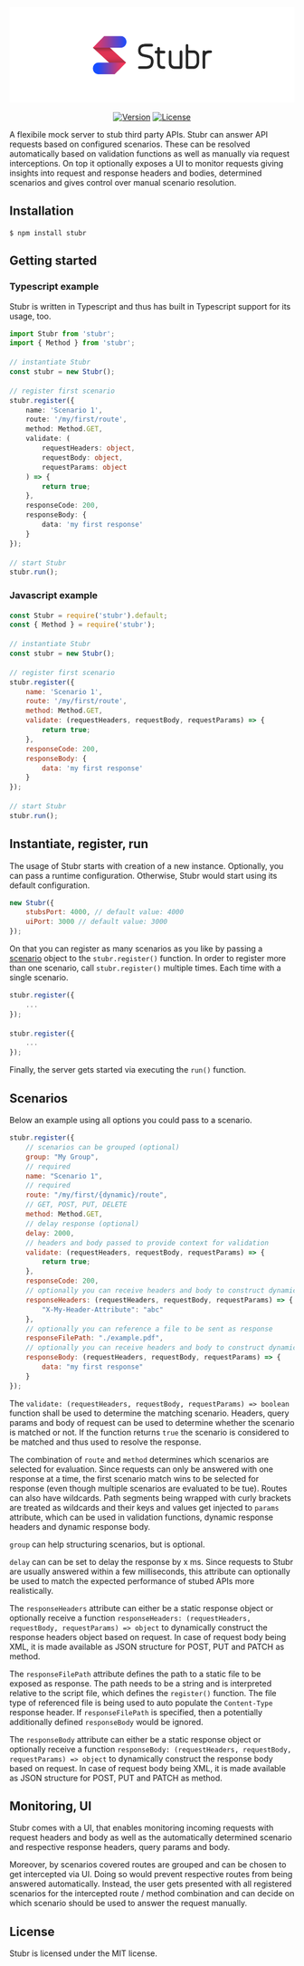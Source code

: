 <img src="./docs/logo-large.png"/>

<p align="center">
  <a href="https://www.npmjs.com/package/stubr"><img src="https://img.shields.io/npm/v/stubr.svg?sanitize=true" alt="Version"></a>
  <a href="https://www.npmjs.com/package/stubr"><img src="https://img.shields.io/npm/l/stubr.svg?sanitize=true" alt="License"></a>
</p>

A flexibile mock server to stub third party APIs. Stubr can answer API requests based on configured scenarios. These can be resolved automatically based on validation functions as well as manually via request interceptions. On top it optionally exposes a UI to monitor requests giving insights into request and response headers and bodies, determined scenarios and gives control over manual scenario resolution.

## Installation

```
$ npm install stubr
```

## Getting started

### Typescript example

Stubr is written in Typescript and thus has built in Typescript support for its usage, too.

```ts
import Stubr from 'stubr';
import { Method } from 'stubr';

// instantiate Stubr
const stubr = new Stubr();

// register first scenario
stubr.register({
    name: 'Scenario 1',
    route: '/my/first/route',
    method: Method.GET,
    validate: (
        requestHeaders: object,
        requestBody: object,
        requestParams: object
    ) => {
        return true;
    },
    responseCode: 200,
    responseBody: {
        data: 'my first response'
    }
});

// start Stubr
stubr.run();
```

### Javascript example

```js
const Stubr = require('stubr').default;
const { Method } = require('stubr');

// instantiate Stubr
const stubr = new Stubr();

// register first scenario
stubr.register({
    name: 'Scenario 1',
    route: '/my/first/route',
    method: Method.GET,
    validate: (requestHeaders, requestBody, requestParams) => {
        return true;
    },
    responseCode: 200,
    responseBody: {
        data: 'my first response'
    }
});

// start Stubr
stubr.run();
```

## Instantiate, register, run

The usage of Stubr starts with creation of a new instance. Optionally, you can pass a runtime configuration. Otherwise, Stubr would start using its default configuration.

```js
new Stubr({
    stubsPort: 4000, // default value: 4000
    uiPort: 3000 // default value: 3000
});
```

On that you can register as many scenarios as you like by passing a [scenario](#Scenario) object to the `stubr.register()` function. In order to register more than one scenario, call `stubr.register()` multiple times. Each time with a single scenario.

```js
stubr.register({
	...
});

stubr.register({
	...
});
```

Finally, the server gets started via executing the `run()` function.

## Scenarios

Below an example using all options you could pass to a scenario.

```js
stubr.register({
	// scenarios can be grouped (optional)
	group: "My Group",
	// required
	name: "Scenario 1",
	// required
	route: "/my/first/{dynamic}/route",
	// GET, POST, PUT, DELETE
	method: Method.GET,
	// delay response (optional)
	delay: 2000,
	// headers and body passed to provide context for validation
	validate: (requestHeaders, requestBody, requestParams) => {
		return true;
	},
	responseCode: 200,
	// optionally you can receive headers and body to construct dynamic response headers based on request
	responseHeaders: (requestHeaders, requestBody, requestParams) => {
		"X-My-Header-Attribute": "abc"
	},
	// optionally you can reference a file to be sent as response
	responseFilePath: "./example.pdf",
	// optionally you can receive headers and body to construct dynamic response body based on request
	responseBody: (requestHeaders, requestBody, requestParams) => {
		data: "my first response"
	}
});
```

The `validate: (requestHeaders, requestBody, requestParams) => boolean` function shall be used to determine the matching scenario. Headers, query params and body of request can be used to determine whether the scenario is matched or not. If the function returns `true` the scenario is considered to be matched and thus used to resolve the response.

The combination of `route` and `method` determines which scenarios are selected for evaluation. Since requests can only be answered with one response at a time, the first scenario match wins to be selected for response (even though multiple scenarios are evaluated to be tue). Routes can also have wildcards. Path segments being wrapped with curly brackets are treated as wildcards and their keys and values get injected to `params` attribute, which can be used in validation functions, dynamic response headers and dynamic response body.

`group` can help structuring scenarios, but is optional.

`delay` can can be set to delay the response by x ms. Since requests to Stubr are usually answered within a few milliseconds, this attribute can optionally be used to match the expected performance of stubed APIs more realistically.

The `responseHeaders` attribute can either be a static response object or optionally receive a function `responseHeaders: (requestHeaders, requestBody, requestParams) => object` to dynamically construct the response headers object based on request. In case of request body being XML, it is made available as JSON structure for POST, PUT and PATCH as method.

The `responseFilePath` attribute defines the path to a static file to be exposed as response. The path needs to be a string and is interpreted relative to the script file, which defines the `register()` function. The file type of referenced file is being used to auto populate the `Content-Type` response header. If `responseFilePath` is specified, then a potentially additionally defined `responseBody` would be ignored.

The `responseBody` attribute can either be a static response object or optionally receive a function `responseBody: (requestHeaders, requestBody, requestParams) => object` to dynamically construct the response body based on request. In case of request body being XML, it is made available as JSON structure for POST, PUT and PATCH as method.

## Monitoring, UI

Stubr comes with a UI, that enables monitoring incoming requests with request headers and body as well as the automatically determined scenario and respective response headers, query params and body.

Moreover, by scenarios covered routes are grouped and can be chosen to get intercepted via UI. Doing so would prevent respective routes from being answered automatically. Instead, the user gets presented with all registered scenarios for the intercepted route / method combination and can decide on which scenario should be used to answer the request manually.

## License

Stubr is licensed under the MIT license.
